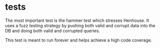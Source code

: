 # tests

The most important test is the hammer test which stresses Henhouse.
It uses a fuzz testing strategy by pushing both valid and corrupt data into the 
DB and doing both valid and corrupted queries.

This test is meant to run forever and helps achieve a high code coverage.
